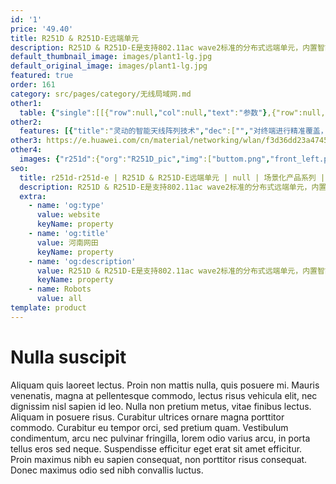 ```yaml
---
id: '1'
price: '49.40'
title: R251D & R251D-E远端单元
description: R251D & R251D-E是支持802.11ac wave2标准的分布式远端单元，内置智能天线，可有效提升覆盖范围，支持2×2MIMO和两条空间流，整机速率1.267Gbps，适用于学校、酒店、医院以及办公会议室等房间密度大、墙体结构复杂的场景。
default_thumbnail_image: images/plant1-lg.jpg
default_original_image: images/plant1-lg.jpg
featured: true
order: 161
category: src/pages/category/无线局域网.md
other1: 
  table: {"single":[[{"row":null,"col":null,"text":"参数"},{"row":null,"col":null,"text":"R251D & R251D-E"}],[{"row":null,"col":null,"text":"尺寸（长×宽×高）"},{"row":null,"col":null,"text":"150mm×86mm×32.5mm"}],[{"row":null,"col":null,"text":"电源输入"},{"row":null,"col":null,"text":"PoE供电：802.3af/at"}],[{"row":null,"col":null,"text":"接口"},{"row":null,"col":null,"text":"上行GE×1\n下行GE×4\n直通口RJ45×2\nUSB×1（仅R251D-E支持）"}],[{"row":null,"col":null,"text":"蓝牙"},{"row":null,"col":null,"text":"蓝牙4.1（仅R251D-E支持）"}],[{"row":null,"col":null,"text":"PoE输出"},{"row":null,"col":null,"text":"仅R251D-E支持：最大13.6W (802.3at供电时，GE4口支持PoE输出)"}],[{"row":null,"col":null,"text":"工作温度"},{"row":null,"col":null,"text":"0℃～+40℃"}],[{"row":null,"col":null,"text":"天线类型"},{"row":null,"col":null,"text":"内置智能天线"}],[{"row":null,"col":null,"text":"可同时在线的用户数量"},{"row":null,"col":null,"text":"≤256"}],[{"row":null,"col":null,"text":"最大发射功率"},{"row":null,"col":null,"text":"2.4G：23dBm（组合功率）\n5G：23dBm（组合功率）\n说明：实际发射功率遵照不同国家和地区法规而有所不同。"}],[{"row":null,"col":null,"text":"MIMO:空间流"},{"row":null,"col":null,"text":"2×2:2"}],[{"row":null,"col":null,"text":"无线协议"},{"row":null,"col":null,"text":"802.11a/b/g/n/ac/ac wave2"}],[{"row":null,"col":null,"text":"最高速率"},{"row":null,"col":null,"text":"1.267Gbps"}]]}
other2:
  features: [{"title":"灵动的智能天线阵列技术","dec":["","对终端进行精准覆盖，降低干扰，提升信号质量，信号随用户而动",""]},{"title":"安装灵活","dec":["","支持面板、挂墙、桌面等多种安装方式，便于部署",""]},{"title":"丰富的特性支持","dec":["","提供1个GE上行，4个GE下行接口，2个RJ45电话直通口（兼容RJ11）",""]}]
other3: https://e.huawei.com/cn/material/networking/wlan/f3d36dd23a474504b3c19cb2939fa1da
other4:
  images: {"r251d":{"org":"R251D_pic","img":["buttom.png","front_left.png","front_right.png","front_top.png","rear_top.png","right.png","stand_left.png","stand_right.png","top.png"]}}
seo:
  title: r251d-r251d-e | R251D & R251D-E远端单元 | null | 场景化产品系列 | 无线局域网 | 企业网络
  description: R251D & R251D-E是支持802.11ac wave2标准的分布式远端单元，内置智能天线，可有效提升覆盖范围，支持2×2MIMO和两条空间流，整机速率1.267Gbps，适用于学校、酒店、医院以及办公会议室等房间密度大、墙体结构复杂的场景。
  extra:
    - name: 'og:type'
      value: website
      keyName: property
    - name: 'og:title'
      value: 河南网田
      keyName: property
    - name: 'og:description'
      value: R251D & R251D-E是支持802.11ac wave2标准的分布式远端单元，内置智能天线，可有效提升覆盖范围，支持2×2MIMO和两条空间流，整机速率1.267Gbps，适用于学校、酒店、医院以及办公会议室等房间密度大、墙体结构复杂的场景。
      keyName: property
    - name: Robots
      value: all
template: product
---
```


# Nulla suscipit

Aliquam quis laoreet lectus. Proin non mattis nulla, quis posuere mi. Mauris venenatis, magna at pellentesque commodo, lectus risus vehicula elit, nec dignissim nisl sapien id leo. Nulla non pretium metus, vitae finibus lectus. Aliquam in posuere risus. Curabitur ultrices ornare magna porttitor commodo. Curabitur eu tempor orci, sed pretium quam. Vestibulum condimentum, arcu nec pulvinar fringilla, lorem odio varius arcu, in porta tellus eros sed neque. Suspendisse efficitur eget erat sit amet efficitur. Proin maximus nibh eu sapien consequat, non porttitor risus consequat. Donec maximus odio sed nibh convallis luctus.